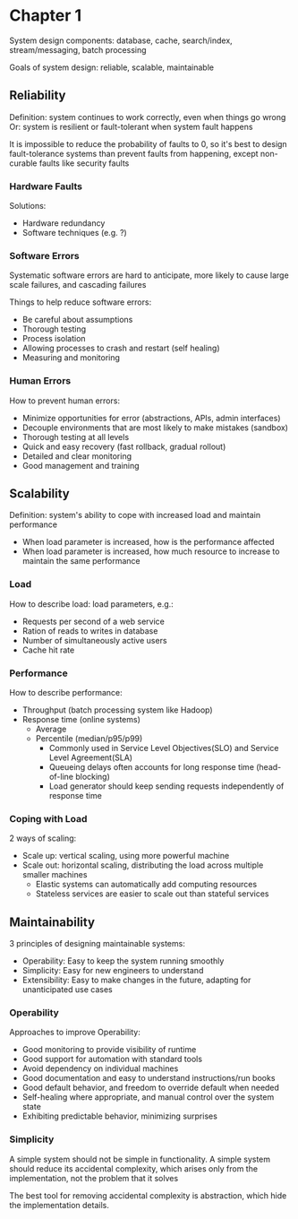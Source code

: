 # Chapter 1

System design components: database, cache, search/index, stream/messaging, batch processing

Goals of system design: reliable, scalable, maintainable

## Reliability

Definition: system continues to work correctly, even when things go wrong
Or: system is resilient or fault-tolerant when system fault happens

It is impossible to reduce the probability of faults to 0, so it's best to design fault-tolerance systems than prevent faults from happening, except non-curable faults like security faults

### Hardware Faults

Solutions:
- Hardware redundancy
- Software techniques (e.g. ?)

### Software Errors

Systematic software errors are hard to anticipate, more likely to cause large scale failures, and cascading failures

Things to help reduce software errors:
- Be careful about assumptions
- Thorough testing
- Process isolation
- Allowing processes to crash and restart (self healing)
- Measuring and monitoring

### Human Errors

How to prevent human errors:
- Minimize opportunities for error (abstractions, APIs, admin interfaces)
- Decouple environments that are most likely to make mistakes (sandbox)
- Thorough testing at all levels
- Quick and easy recovery (fast rollback, gradual rollout)
- Detailed and clear monitoring
- Good management and training

## Scalability

Definition: system's ability to cope with increased load and maintain performance
- When load parameter is increased, how is the performance affected
- When load parameter is increased, how much resource to increase to maintain the same performance

### Load

How to describe load: load parameters, e.g.:
- Requests per second of a web service
- Ration of reads to writes in database
- Number of simultaneously active users
- Cache hit rate

### Performance

How to describe performance:
- Throughput (batch processing system like Hadoop)
- Response time (online systems)
    - Average
    - Percentile (median/p95/p99)
        - Commonly used in Service Level Objectives(SLO) and Service Level Agreement(SLA)
        - Queueing delays often accounts for long response time (head-of-line blocking)
        - Load generator should keep sending requests independently of response time

### Coping with Load

2 ways of scaling:
- Scale up: vertical scaling, using more powerful machine
- Scale out: horizontal scaling, distributing the load across multiple smaller machines
    - Elastic systems can automatically add computing resources
    - Stateless services are easier to scale out than stateful services

## Maintainability

3 principles of designing maintainable systems:
- Operability: Easy to keep the system running smoothly
- Simplicity: Easy for new engineers to understand
- Extensibility: Easy to make changes in the future, adapting for unanticipated use cases

### Operability

Approaches to improve Operability:
- Good monitoring to provide visibility of runtime
- Good support for automation with standard tools
- Avoid dependency on individual machines
- Good documentation and easy to understand instructions/run books
- Good default behavior, and freedom to override default when needed
- Self-healing where appropriate, and manual control over the system state
- Exhibiting predictable behavior, minimizing surprises

### Simplicity

A simple system should not be simple in functionality. A simple system should reduce its accidental complexity, which arises only from the implementation, not the problem that it solves

The best tool for removing accidental complexity is abstraction, which hide the implementation details.